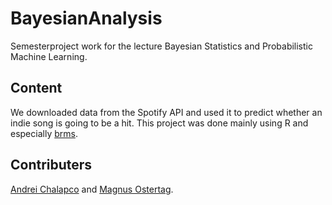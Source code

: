 # BayesianAnalysis
Semesterproject work for the lecture Bayesian Statistics and Probabilistic Machine Learning.

## Content

We downloaded data from the Spotify API and used it to predict whether an indie song is going to be a hit.
This project was done mainly using R and especially [brms](https://github.com/paul-buerkner/brms).

## Contributers

[Andrei Chalapco](github.com/andreichalapco/) and [Magnus Ostertag](https://github.com/MagnusOstertag).
